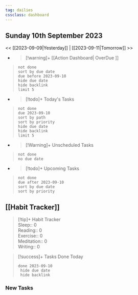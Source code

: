 ```yaml
---
tag: dailies
cssclass: dashboard
---
```

## Sunday 10th September 2023

<< [[2023-09-09|Yesterday]] | [[2023-09-11|Tomorrow]] >>

- > [!warning]+ [[Action Dashboard| OverDue ]]
> ```tasks
> not done
> sort by due date
> due before 2023-09-10
> hide due date
> hide backlink
> limit 5
> ```

- > [!todo]+ Today's Tasks
> ```tasks
> not done
> due 2023-09-10
> sort by path
> sort by priority
> hide due date
> hide backlink
> limit 5
> ```

- > [!Warning]+ Unscheduled Tasks  
 > ```tasks  
 > not done  
 > no due date

- > [!todo]+ Upcoming Tasks
> ```tasks  
> not done  
> due after 2023-09-10  
> sort by due date
> sort by priority  

## [[Habit Tracker]]
> [!tip]+ Habit Tracker  
> Sleep:: 0  
> Reading:: 0  
> Exercise:: 0  
> Meditation:: 0  
> Writing:: 0


> [!success]+ Tasks Done Today
> ```tasks 
> done 2023-09-10
>  hide due date
>  hide backlink
### New Tasks

